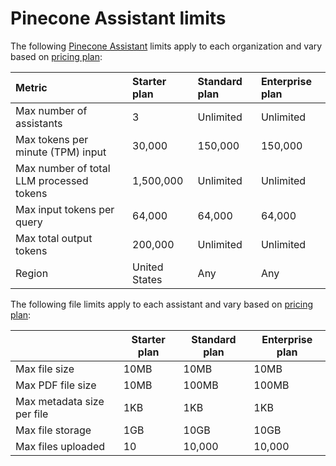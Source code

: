 # Pinecone Assistant limits

The following [Pinecone Assistant](/guides/assistant/overview) limits apply to each organization and vary based on [pricing plan](https://www.pinecone.io/pricing/):

| Metric                                   | Starter plan  | Standard plan | Enterprise plan |
| :--------------------------------------- | :------------ | :------------ | :-------------- |
| Max number of assistants                 | 3             | Unlimited     | Unlimited       |
| Max tokens per minute (TPM) input        | 30,000        | 150,000       | 150,000         |
| Max number of total LLM processed tokens | 1,500,000     | Unlimited     | Unlimited       |
| Max input tokens per query               | 64,000        | 64,000        | 64,000          |
| Max total output tokens                  | 200,000       | Unlimited     | Unlimited       |
| Region                                   | United States | Any           | Any             |

The following file limits apply to each assistant and vary based on [pricing plan](https://www.pinecone.io/pricing/):

|                            | Starter plan | Standard plan | Enterprise plan |
| -------------------------- | ------------ | ------------- | --------------- |
| Max file size              | 10MB         | 10MB          | 10MB            |
| Max PDF file size          | 10MB         | 100MB         | 100MB           |
| Max metadata size per file | 1KB          | 1KB           | 1KB             |
| Max file storage           | 1GB          | 10GB          | 10GB            |
| Max files uploaded         | 10           | 10,000        | 10,000          |
